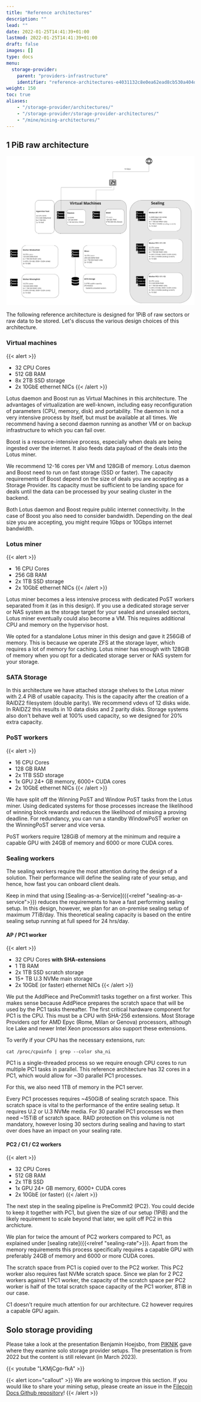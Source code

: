 ```yaml
---
title: "Reference architectures"
description: ""
lead: ""
date: 2022-01-25T14:41:39+01:00
lastmod: 2022-01-25T14:41:39+01:00
draft: false
images: []
type: docs
menu:
  storage-provider:
    parent: "providers-infrastructure"
    identifier: "reference-architectures-e4031132c8e0ea62ead8cb530a404d5c"
weight: 150
toc: true
aliases:
    - "/storage-provider/architectures/"
    - "/storage-provider/storage-provider-architectures/"
    - "/mine/mining-architectures/"
---
```


## 1 PiB raw architecture

[![1 PiB raw reference architecture](1PIB.png)](1PIB.png)

The following reference architecture is designed for 1PiB of raw sectors or raw data to be stored. Let's discuss the various design choices of this architecture.

### Virtual machines

{{< alert >}}

- 32 CPU Cores
- 512 GB RAM
- 8x 2TB SSD storage
- 2x 10GbE ethernet NICs
{{< /alert >}}

Lotus daemon and Boost run as Virtual Machines in this architecture. The advantages of virtualization are well-known, including easy reconfiguration of parameters (CPU, memory, disk) and portability. The daemon is not a very intensive process by itself, but must be available at all times. We recommend having a second daemon running as another VM or on backup infrastructure to which you can fail over.

Boost is a resource-intensive process, especially when deals are being ingested over the internet. It also feeds data payload of the deals into the Lotus miner.

We recommend 12-16 cores per VM and 128GiB of memory. Lotus daemon and Boost need to run on fast storage (SSD or faster). The capacity requirements of Boost depend on the size of deals you are accepting as a Storage Provider. Its capacity must be sufficient to be landing space for deals until the data can be processed by your sealing cluster in the backend.

Both Lotus daemon and Boost require public internet connectivity. In the case of Boost you also need to consider bandwidth. Depending on the deal size you are accepting, you might require 1Gbps or 10Gbps internet bandwidth.

### Lotus miner

{{< alert >}}

- 16 CPU Cores
- 256 GB RAM
- 2x 1TB SSD storage
- 2x 10GbE ethernet NICs
{{< /alert >}}

Lotus miner becomes a less intensive process with dedicated PoST workers separated from it (as in this design). If you use a dedicated storage server or NAS system as the storage target for your sealed and unsealed sectors, Lotus miner eventually could also become a VM. This requires additional CPU and memory on the hypervisor host.

We opted for a standalone Lotus miner in this design and gave it 256GiB of memory. This is because we operate ZFS at the storage layer, which requires a lot of memory for caching. Lotus miner has enough with 128GiB of memory when you opt for a dedicated storage server or NAS system for your storage.

### SATA Storage

In this architecture we have attached storage shelves to the Lotus miner with 2.4 PiB of usable capacity. This is the capacity after the creation of a RAIDZ2 filesystem (double parity). We recommend vdevs of 12 disks wide. In RAIDZ2 this results in 10 data disks and 2 parity disks. Storage systems also don't behave well at 100% used capacity, so we designed for 20% extra capacity.

### PoST workers

{{< alert >}}

- 16 CPU Cores
- 128 GB RAM
- 2x 1TB SSD storage
- 1x GPU 24+ GB memory, 6000+ CUDA cores
- 2x 10GbE ethernet NICs
{{< /alert >}}

We have split off the Winning PoST and Window PoST tasks from the Lotus miner. Using dedicated systems for those processes increase the likelihood of winning block rewards and reduces the likelihood of missing a proving deadline. For redundancy, you can run a standby WindowPoST worker on the WinningPoST server and vice versa.

PoST workers require 128GiB of memory at the minimum and require a capable GPU with 24GB of memory and 6000 or more CUDA cores.

### Sealing workers

The sealing workers require the most attention during the design of a solution. Their performance will define the sealing rate of your setup, and hence, how fast you can onboard client deals.

Keep in mind that using [Sealing-as-a-Service]({{<relref "sealing-as-a-service">}}) reduces the requirements to have a fast performing sealing setup. In this design, however, we plan for an on-premise sealing setup of maximum 7TiB/day. This theoretical sealing capacity is based on the entire sealing setup running at full speed for 24 hrs/day.

#### AP / PC1 worker

{{< alert >}}

- 32 CPU Cores **with SHA-extensions**
- 1 TB RAM
- 2x 1TB SSD scratch storage
- 15+ TB U.3 NVMe main storage
- 2x 10GbE (or faster) ethernet NICs
{{< /alert >}}

We put the AddPiece and PreCommit1 tasks together on a first worker. This makes sense because AddPiece prepares the scratch space that will be used by the PC1 tasks thereafter.
The first critical hardware component for PC1 is the CPU. This must be a CPU with SHA-256 extensions. Most Storage Providers opt for AMD Epyc (Rome, Milan or Genova) processors, although Ice Lake and newer Intel Xeon processors also support these extensions.

To verify if your CPU has the necessary extensions, run:

```shell
cat /proc/cpuinfo | grep --color sha_ni
```

PC1 is a single-threaded process so we require enough CPU cores to run multiple PC1 tasks in parallel. This reference architecture has 32 cores in a PC1, which would allow for ~30 parallel PC1 processes.

For this, we also need 1TB of memory in the PC1 server.

Every PC1 processes requires ~450GiB of sealing scratch space. This scratch space is vital to the performance of the entire sealing setup. It requires U.2 or U.3 NVMe media. For 30 parallel PC1 processes we then need ~15TiB of scratch space. RAID protection on this volume is not mandatory, however losing 30 sectors during sealing and having to start over does have an impact on your sealing rate.

#### PC2 / C1 / C2 workers

{{< alert >}}

- 32 CPU Cores
- 512 GB RAM
- 2x 1TB SSD
- 1x GPU 24+ GB memory, 6000+ CUDA cores
- 2x 10GbE (or faster)
{{< /alert >}}

The next step in the sealing pipeline is PreCommit2 (PC2). You could decide to keep it together with PC1, but given the size of our setup (1PiB) and the likely requirement to scale beyond that later, we split off PC2 in this archicture.

We plan for twice the amount of PC2 workers compared to PC1, as explained under [sealing rate]({{<relref "sealing-rate">}}). Apart from the memory requirements this process specifically requires a capable GPU with preferably 24GB of memory and 6000 or more CUDA cores.

The scratch space from PC1 is copied <!-- TODO BOB can you clarify - this means the data stored on the scratch, ie. that the scratch is shared? --> over to the PC2 worker. This PC2 worker also requires fast NVMe scratch space. Since we plan for 2 PC2 workers against 1 PC1 worker, the capacity of the scratch space per PC2 worker is half of the total scratch space capacity of the PC1 worker, 8TiB in our case.

C1 doesn't require much attention for our architecture. C2 however requires a capable GPU again.

<!--
## Beginner's corner
TODO NOBLOCK ANGELO to write a section on the use of refurbished hardware
-->

## Solo storage providing

Please take a look at the presentation Benjamin Hoejsbo, from [PIKNIK](https://www.piknik.com) gave where they examine solo storage provider setups. The presentation is from 2022 but the content is still relevant (in March 2023).

{{< youtube "LKMjCgo-fkA" >}}

{{< alert icon="callout" >}}
We are working to improve this section. If you would like to share your mining setup, please create an issue in the [Filecoin Docs Github repository](https://github.com/filecoin-project/filecoin-docs/issues)!
{{< /alert >}}

